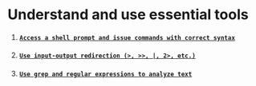 # Understand and use essential tools

1. #### [`Access a shell prompt and issue commands with correct syntax`](https://tinyurl.com/2snkbd34)
2. #### [`Use input-output redirection (>, >>, |, 2>, etc.)`]()
3. #### [`Use grep and regular expressions to analyze text`]()
